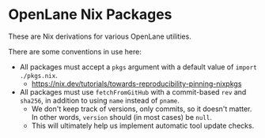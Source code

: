 # OpenLane Nix Packages
These are Nix derivations for various OpenLane utilities.

There are some conventions in use here:
* All packages must accept a `pkgs` argument with a default value of `import ./pkgs.nix`.
    * https://nix.dev/tutorials/towards-reproducibility-pinning-nixpkgs
* All packages must use `fetchFromGitHub` with a commit-based `rev` and `sha256`, in addition to using `name` instead of `pname`.
    * We don't keep track of versions, only commits, so it doesn't matter. In other words, `version` should (in most cases) be `null`.
    * This will ultimately help us implement automatic tool update checks.